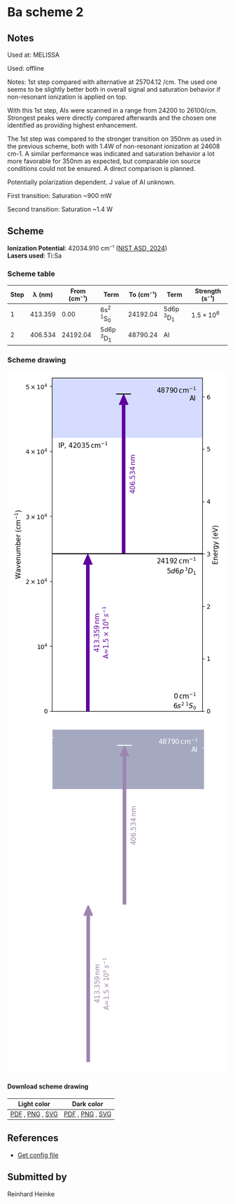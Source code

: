 # Ba scheme 2

## Notes

Used at: MELISSA

Used: offline

Notes: 1st step compared with alternative at 25704.12 /cm. The used one seems to be slightly better both in overall signal and saturation behavior if non-resonant ionization is applied on top.

With this 1st step, AIs were scanned in a range from 24200 to 26100/cm. Strongest peaks were directly compared afterwards and the chosen one identified as providing highest enhancement.

The 1st step was compared to the stronger transition on 350nm as used in the previous scheme, both with 1.4W of non-resonant ionization at 24608 cm-1. A similar performance was indicated and saturation behavior a lot more favorable for 350nm as expected, but comparable ion source conditions could not be ensured. A direct comparison is planned.

Potentially polarization dependent. J value of AI unknown.

First transition: Saturation ~900 mW

Second transition: Saturation ~1.4 W





## Scheme

**Ionization Potential**: 42034.910 cm⁻¹ ([NIST ASD, 2024](https://www.nist.gov/pml/atomic-spectra-database))  
**Lasers used**: Ti:Sa

### Scheme table

| Step | λ (nm)  | From (cm⁻¹) |                   Term                   | To (cm⁻¹) |              Term              |    Strength (s⁻¹)    |
| ---- | ------- | ----------- | ---------------------------------------- | --------- | ------------------------------ | -------------------- |
| 1    | 413.359 | 0.00        | 6s<sup>2</sup> <sup>1</sup>S<sub>0</sub> | 24192.04  | 5d6p <sup>3</sup>D<sub>1</sub> | 1.5 × 10<sup>6</sup> |
| 2    | 406.534 | 24192.04    | 5d6p <sup>3</sup>D<sub>1</sub>           | 48790.24  | AI                             |                      |


### Scheme drawing

![ba scheme, light mode](ba-002/ba-002-light.png#only-light)
![ba scheme, dark mode](ba-002/ba-002-dark-web.png#only-dark)

#### Download scheme drawing

|                                            Light color                                            |                                           Dark color                                           |
| ------------------------------------------------------------------------------------------------- | ---------------------------------------------------------------------------------------------- |
| [PDF](ba-002/ba-002-light.pdf) , [PNG](ba-002/ba-002-light.png) , [SVG](ba-002/ba-002-light.svg)  | [PDF](ba-002/ba-002-dark.pdf) , [PNG](ba-002/ba-002-dark.png) , [SVG](ba-002/ba-002-dark.svg)  |


## References

  - [Get config file](https://github.com/RIMS-Code/rims-code.github.io/blob/main/db/ba-002.json)



## Submitted by

Reinhard Heinke

